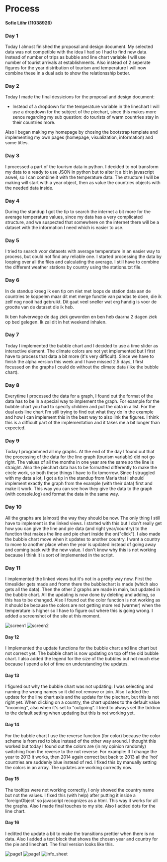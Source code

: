 # Process
#### Sofie Löhr (11038926)

### Day 1
Today I almost finished the proposal and design document. My selected data was not competible with the idea I had so I had to find new data. Instead of number of trips as bubble and line chart variable I will use number of tourist arrivals at establishments. Also instead of 2 seperate figures for the year distribution of tourism and temperature I will now combine these in a dual axis to show the relationsship better.

### Day 2
Today I made the final dessicions for the proposal and design document:
+ Instead of a dropdown for the temperature variable in the linechart I will use a dropdown for the subject of the piechart, since this makes more sence regarding my sub question: do tourists of warm countries stay in their countries more.

Also I began making my homepage by chosing the bootstrap template and implementing my own pages (homepage, visualization, information) and some titles.

### Day 3 
I processed a part of the tourism data in python. I decided to not transform my data to a ready to use JSON in python but to alter it a bit in javascript aswel, so I can combine it with the temperature data. The structure I will be making will start with a year object, then as value the countries objects with the needed data inside.

### Day 4
During the standup I got the tip to search the internet a bit more for the average temperature values, since my data has a very complicated structure, and we suspected that somewhere on the internet there will be a dataset with the information I need which is easier to use. 

### Day 5
I tried to search voor datasets with average temperature in an easier way to process, but could not find any reliable one. I started processing the data by looping over all the files and calculating the average. I still have to combine the different weather stations by country using the stations.txt file. 

### Day 6
In de standup kreeg ik een tip om niet met loops de station data aan de countries te koppelen maar dit met merge functie van pandas te doen, die ik zelf nog nooit had gebruikt. Dit gaat veel sneller wat erg handig is voor de grootte van de dataset die ik heb.

Ik ben halverwege de dag ziek geworden en ben heb daarna 2 dagen ziek op bed gelegen. Ik zal dit in het weekend inhalen.

### Day 7
Today I implemented the bubble chart and I decided to use a time slider as interactive element. The climate colors are not yet implemented but I first have to process that data a bit more (it's very difficult). Since we have to finish the alpha version this week and I have missed 2.5 days, I first focussed on the graphs I could do without the climate data (like the bubble chart). 

### Day 8
Everytime I processed the data for a graph, I found out the format of the data has to be in a special way to implement the graph. For example for the bubble chart you had to specify children and put the data in a list. For the dual axis line chart I'm still trying to find out what they do in the example and how I can implement this in the best way to also link the figures. I think this is a difficult part of the implementation and it takes me a bit longer than expected. 

### Day 9
Today I programmed all my graphs. At the end of the day I found out that the processing of the data for the line graph (tourism variable) did not go right. The values of all the months in one year are the same so the line is straight. Also the piechart data has to be formatted differently to make the circle work, so both these things I have to fix tomorrow. Since I struggled with my data a lot, I got a tip in the standup from Maria that I should implement exactly the graph from the example (with their data) first and make it work. This way you can see how they give the data to the graph (with console.log) and format the data in the same way. 

### Day 10
All the graphs are (almost) the way they should be now. The only thing I still have to implement is the linked views. I started with this but I don't really get how you can give the line and pie data (and right year/country) to the function that makes the line and pie chart inside the on("click"). I also made the bubble chart move when it updates to another country. I want a country to move to another place when the year is updated instead of going away and coming back with the new value. I don't know why this is not working because I think it is sort of implemented in the script. 

### Day 11
I implemented the linked views but it's not in a pretty way now. First the timeslider gets made and fromn there the bubblechart is made (which also gets all the data). Then the other 2 graphs are made in main, but updated in the bubble chart. All the updating is now done by deleting and adding, so this has to be changed. Also I found out the color function is not working as it should be because the colors are not getting more red (warmer) when the temperature is higher so I have to figure out where this is going wrong. I added a screenshot of the site at this moment. 

![screen1](doc/update1.png)
![screen2](doc/update2.png) 

#### Day 12
I Implemented the update functions for the bubble chart and line chart but not correct yet. The bubble chart is now updating on top off the old bubble chart. I also added the legend for the size of the bubbles but not much else because I spend a lot of time on understanding the updates. 

#### Day 13
I figured out why the bubble chart was not updating: I was selecting and naming the wrong names so it did not remove or join. Also I added the update for the line chart axis and the update for the piechart, but this is not right yet. When clicking on a country, the chart updates to the default value "incoming", also when it's set to "outgoing". I tried to always set the tickbox to the default setting when updating but this is not working yet. 

#### Day 14
For the bubble chart I use the reverse function (for color) because the color scheme is from red to blue instead of the other way around. I thought this worked but today I found out the colors are (in my opinion randomly) switching from the reverse to the not reverse. For example: If I change the year to 2013 it works, then 2014 again correct but back to 2013 all the ‘hot’ countries are suddenly blue instead of red. I fixed this by manually setting the colors in an array. The updates are working correctly now.

#### Day 15
The tooltips were not working correctly, I only showed the country name but not the values. I fixed this (with help) after putting it inside a 'foreignObject' so javascript recognizes as a html. This way it works for all the graphs. Also I made final touches to my site. Also I added dots for the line chart. 

#### Day 16
I editted the update a bit to make the transitions prettier when there is no data. Also I added a text block that shows the chosen year and country for the pie and linechart. The final version looks like this. 

![page1](doc/page1.png) 
![page1](doc/page2.png) 
![info_sheet](doc/info_sheet.png) 



